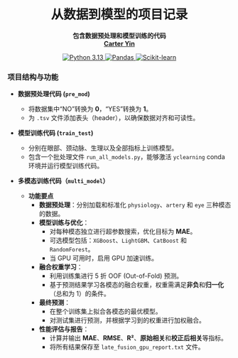 [//]: # (<br />)
<p align="center"> <h1 align="center">从数据到模型的项目记录</h1>
  <p align="center">
    <b> 包含数据预处理和模型训练的代码 </b>
    <br />
    <a href="https://github.com/your-username"><strong> Carter Yin </strong></a>
  </p>

  <p align="center">
    <a href="https://www.python.org">
      <img src="https://img.shields.io/badge/Python-3.13-blueviolet?style=flat&logo=python" alt="Python 3.13">
    </a>
    <a href="https://pandas.pydata.org/">
      <img src="https://img.shields.io/badge/Pandas-lightgrey?style=flat&logo=pandas" alt="Pandas">
    </a>
    <a href="https://scikit-learn.org/">
      <img src="https://img.shields.io/badge/Scikit--learn-orange?style=flat&logo=scikit-learn" alt="Scikit-learn">
    </a>
<br />

### 项目结构与功能
- **数据预处理代码 (`pre_mod`)**
  - 将数据集中“NO”转换为 **0**，“YES”转换为 **1**。
  - 为 `.tsv` 文件添加表头（header），以确保数据对齐和可读性。

- **模型训练代码 (`train_test`)**
  - 分别在眼部、颈动脉、生理以及全部指标上训练模型。
  - 包含一个批处理文件 `run_all_models.py`，能够激活 `yclearning` conda 环境并运行模型训练代码。

- **多模态训练代码（`multi_model`）**
  - **功能要点**
    - **数据预处理**：分别加载和标准化 `physiology`、`artery` 和 `eye` 三种模态的数据。
    - **模型训练与优化**：
      - 对每种模态独立进行超参数搜索，优化目标为 **MAE**。
      - 可选模型包括：`XGBoost`、`LightGBM`、`CatBoost` 和 `RandomForest`。
      - 当 GPU 可用时，启用 GPU 加速训练。
    - **融合权重学习**：
      - 利用训练集进行 5 折 OOF (Out-of-Fold) 预测。
      - 基于预测结果学习各模态的融合权重，权重需满足**非负**和**归一化**（总和为 1）的条件。
    - **最终预测**：
      - 在整个训练集上拟合各模态的最优模型。
      - 对测试集进行预测，并根据学习到的权重进行加权融合。
    - **性能评估与报告**：
      - 计算并输出 **MAE**、**RMSE**、**R²**、**原始相关**和**校正后相关**等指标。
      - 将所有结果保存至 `late_fusion_gpu_report.txt` 文件。
</p>

